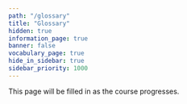 ```yaml
---
path: "/glossary"
title: "Glossary"
hidden: true
information_page: true
banner: false
vocabulary_page: true
hide_in_sidebar: true
sidebar_priority: 1000
---
```


This page will be filled in as the course progresses.

<vocabulary />
